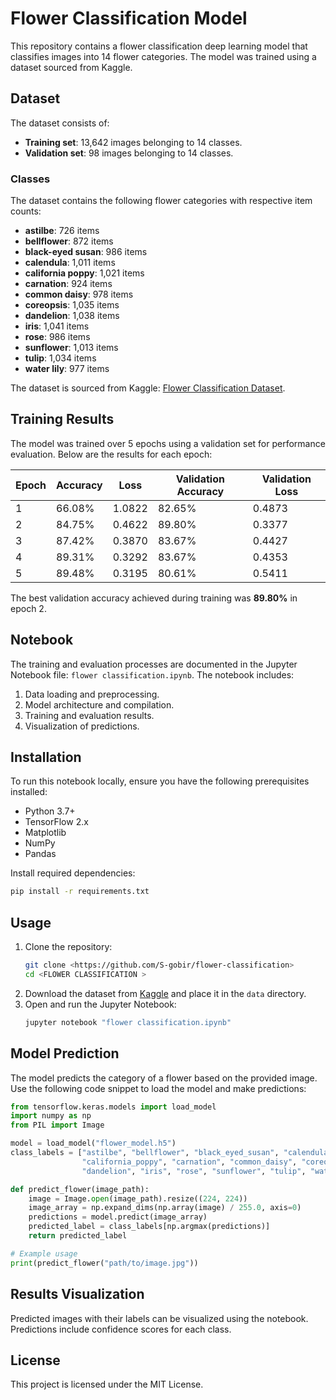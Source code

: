 # Flower Classification Model

This repository contains a flower classification deep learning model that classifies images into 14 flower categories. The model was trained using a dataset sourced from Kaggle.

## Dataset

The dataset consists of:
- **Training set**: 13,642 images belonging to 14 classes.
- **Validation set**: 98 images belonging to 14 classes.

### Classes
The dataset contains the following flower categories with respective item counts:
- **astilbe**: 726 items
- **bellflower**: 872 items
- **black-eyed susan**: 986 items
- **calendula**: 1,011 items
- **california poppy**: 1,021 items
- **carnation**: 924 items
- **common daisy**: 978 items
- **coreopsis**: 1,035 items
- **dandelion**: 1,038 items
- **iris**: 1,041 items
- **rose**: 986 items
- **sunflower**: 1,013 items
- **tulip**: 1,034 items
- **water lily**: 977 items

The dataset is sourced from Kaggle: [Flower Classification Dataset](https://www.kaggle.com/datasets/marquis03/flower-classification/data).

## Training Results

The model was trained over 5 epochs using a validation set for performance evaluation. Below are the results for each epoch:

| Epoch | Accuracy | Loss  | Validation Accuracy | Validation Loss |
|-------|----------|-------|---------------------|-----------------|
| 1     | 66.08%   | 1.0822 | 82.65%              | 0.4873          |
| 2     | 84.75%   | 0.4622 | 89.80%              | 0.3377          |
| 3     | 87.42%   | 0.3870 | 83.67%              | 0.4427          |
| 4     | 89.31%   | 0.3292 | 83.67%              | 0.4353          |
| 5     | 89.48%   | 0.3195 | 80.61%              | 0.5411          |

The best validation accuracy achieved during training was **89.80%** in epoch 2.

## Notebook

The training and evaluation processes are documented in the Jupyter Notebook file: `flower classification.ipynb`. The notebook includes:
1. Data loading and preprocessing.
2. Model architecture and compilation.
3. Training and evaluation results.
4. Visualization of predictions.

## Installation

To run this notebook locally, ensure you have the following prerequisites installed:
- Python 3.7+
- TensorFlow 2.x
- Matplotlib
- NumPy
- Pandas

Install required dependencies:
```bash
pip install -r requirements.txt
```

## Usage

1. Clone the repository:
   ```bash
   git clone <https://github.com/S-gobir/flower-classification>
   cd <FLOWER CLASSIFICATION >
   ```
2. Download the dataset from [Kaggle](https://www.kaggle.com/datasets/marquis03/flower-classification/data) and place it in the `data` directory.
3. Open and run the Jupyter Notebook:
   ```bash
   jupyter notebook "flower classification.ipynb"
   ```

## Model Prediction

The model predicts the category of a flower based on the provided image. Use the following code snippet to load the model and make predictions:

```python
from tensorflow.keras.models import load_model
import numpy as np
from PIL import Image

model = load_model("flower_model.h5")
class_labels = ["astilbe", "bellflower", "black_eyed_susan", "calendula",
                "california_poppy", "carnation", "common_daisy", "coreopsis",
                "dandelion", "iris", "rose", "sunflower", "tulip", "water_lily"]

def predict_flower(image_path):
    image = Image.open(image_path).resize((224, 224))
    image_array = np.expand_dims(np.array(image) / 255.0, axis=0)
    predictions = model.predict(image_array)
    predicted_label = class_labels[np.argmax(predictions)]
    return predicted_label

# Example usage
print(predict_flower("path/to/image.jpg"))
```

## Results Visualization

Predicted images with their labels can be visualized using the notebook. Predictions include confidence scores for each class.

## License

This project is licensed under the MIT License.
```

